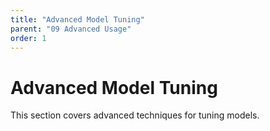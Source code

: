 ```yaml
---
title: "Advanced Model Tuning"
parent: "09 Advanced Usage"
order: 1
---
```

# Advanced Model Tuning

This section covers advanced techniques for tuning models.
